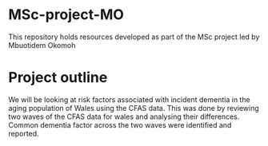# MSc-project-MO

This repository holds resources developed as part of the MSc project led by Mbuotidem Okomoh 

# Project outline

We will be looking at risk factors associated with incident dementia in the aging population of Wales using the CFAS data. 
This was done by reviewing two waves of the CFAS data for wales and analysing their differences. Common dementia factor across the two waves were identified and reported.
